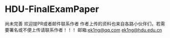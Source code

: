 # HDU-FinalExamPaper
尚未完善
欢迎提PR或者邮件联系作者
作者上传的资料也来自各路小伙伴们，若需要署名或不便上传请联系作者！！！
邮箱:ek1ng@qq.com ek1ng@hdu.edu.cn
